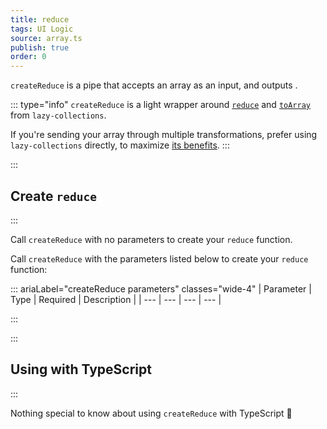 ```yaml
---
title: reduce
tags: UI Logic
source: array.ts
publish: true
order: 0
---
```


`createReduce` is a pipe that accepts an array as an input, and outputs <!--TODO-->.

::: type="info"
`createReduce` is a light wrapper around [`reduce`](https://github.com/RobinMalfait/lazy-collections#reduce) and [`toArray`](https://github.com/RobinMalfait/lazy-collections#toarray) from `lazy-collections`.

If you're sending your array through multiple transformations, prefer using `lazy-collections` directly, to maximize [its benefits](https://alexvipond.dev/blog/im-obsessed-with-lazy-collections).
:::


:::
## Create `reduce`
:::

Call `createReduce` with no parameters to create your `reduce` function.

Call `createReduce` with the parameters listed below to create your `reduce` function:

::: ariaLabel="createReduce parameters" classes="wide-4"
| Parameter | Type | Required | Description |
| --- | --- | --- | --- |

:::


:::
## Using with TypeScript
:::

Nothing special to know about using `createReduce` with TypeScript 🚀
